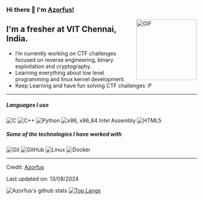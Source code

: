 ### Hi there 👋 I'm [Azorfus!](https://github.com/azorfus/azorfus/)

<img align="right" alt="GIF" height="160px" src="https://media.giphy.com/media/Ah3zHH7hvsSB2/giphy.gif" />

## I'm a fresher at VIT Chennai, India.

- I’m currently working on CTF challenges focused on reverse engineering, binary exploitation and cryptography.
- Learning everything about low level programming and linux kernel development. 
- Keep Learning and have fun solving CTF challenges :P

---

##### Languages I use

![C](https://img.shields.io/badge/-C-000000?style=flat&logo=c)
![C++](https://img.shields.io/badge/-C++-000000?style=flat&logo=c%2B%2B)
![Python](https://img.shields.io/badge/-Python-000000?style=flat&logo=python)
![x86, x86_64 Intel Assembly](https://img.shields.io/badge/-ASM-000000?style=flat&logo=asm)
![HTML5](https://img.shields.io/badge/-HTML5-000000?style=flat&logo=html5)

##### Some of the technologies I have worked with

![Git](https://img.shields.io/badge/-Git-222222?style=flat&logo=git&logoColor=F05032)
![GitHub](https://img.shields.io/badge/-GitHub-222222?style=flat&logo=github&logoColor=181717)
![Linux](https://img.shields.io/badge/-Linux-222222?style=flat&logo=linux&logoColor=FCC624)
![Docker](https://img.shields.io/badge/-Docker-black?style=flat-square&logo=docker)
<br/>

---

Credit: [Azorfus](https://github.com/azorfus)

Last updated on: 13/08/2024

![Azorfus's github stats](https://github-readme-stats.vercel.app/api?username=azorfus&show_icons=true&title_color=ffc857&icon_color=8ac926&text_color=daf7dc&bg_color=151515&hide=["stars"])
[![Top Langs](https://github-readme-stats.vercel.app/api/top-langs/?username=azorfus&layout=compact&text_color=daf7dc&bg_color=151515)](https://github.com/anuraghazra/github-readme-stats)
